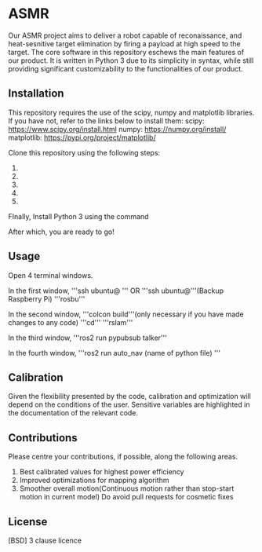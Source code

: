 # ASMR

Our ASMR project aims to deliver a robot capable of reconaissance, and heat-sesnitive target elimination
by firing a payload at high speed to the target. The core software in this repository eschews the main
features of our product. It is written in Python 3 due to its simplicity in syntax, while still providing
significant customizability to the functionalities of our product.

## Installation

This repository requires the use of the scipy, numpy and matplotlib libraries.
If you have not, refer to the links below to install them:
scipy: https://www.scipy.org/install.html
numpy: https://numpy.org/install/
matplotlib: https://pypi.org/project/matplotlib/

Clone this repository using the following steps:

1.

2.

3.

4.

5.

FInally, Install Python 3 using the command 

After which, you are ready to go!

## Usage

Open 4 terminal windows.

In the first window,
'''ssh ubuntu@ ''' OR '''ssh ubuntu@'''(Backup Raspberry Pi)
'''rosbu'''

In the second window,
'''colcon build'''(only necessary if you have made changes to any code)
'''cd'''
'''rslam'''

In the third window,
'''ros2 run pypubsub talker'''

In the fourth window,
'''ros2 run auto_nav (name of python file) '''

## Calibration
Given the flexibility presented by the code, calibration and optimization will depend on
the conditions of the user. Sensitive variables are highlighted in the documentation of the
relevant code.

## Contributions
Please centre your contributions, if possible, along the following areas.
1. Best calibrated values for highest power efficiency
2. Improved optimizations for mapping algorithm
3. Smoother overall motion(Continuous motion rather than stop-start motion in current model)
Do avoid pull requests for cosmetic fixes


## License
[BSD] 3 clause licence






